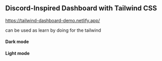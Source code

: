 ## Discord-Inspired Dashboard with Tailwind CSS

https://tailwind-dashboard-demo.netlify.app/

can be used as learn by doing for the tailwind

#### Dark mode



#### Light mode


